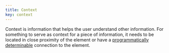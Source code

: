 ```yaml
---
title: Context
key: context
---
```


Context is information that helps the user understand other information.
For something to serve as context for a piece of information, it needs to be located in close proximity of the element or have a [programmatically determinable](https://www.w3.org/TR/WCAG21/#dfn-programmatically-determinable) connection to the element.
